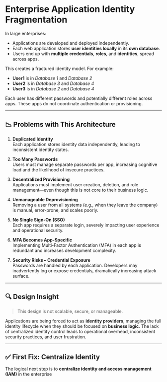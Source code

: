 # Enterprise Application Identity Fragmentation

In large enterprises:

- Applications are developed and deployed independently.
- Each web application stores **user identities locally** in its **own database**.
- Users end up with **multiple credentials**, **roles**, and **identities**, spread across apps.

This creates a fractured identity model. For example:

- **User1** is in *Database 1* and *Database 2*
- **User2** is in *Database 3* and *Database 4*
- **User3** is in *Database 2* and *Database 4*

Each user has different passwords and potentially different roles across apps. These apps do not coordinate authentication or provisioning.

---

## 📉 Problems with This Architecture

1. **Duplicated Identity**  
   Each application stores identity data independently, leading to inconsistent identity states.

2. **Too Many Passwords**  
   Users must manage separate passwords per app, increasing cognitive load and the likelihood of insecure practices.

3. **Decentralized Provisioning**  
   Applications must implement user creation, deletion, and role management—even though this is not core to their business logic.

4. **Unmanageable Deprovisioning**  
   Removing a user from all systems (e.g., when they leave the company) is manual, error-prone, and scales poorly.

5. **No Single Sign-On (SSO)**  
   Each app requires a separate login, severely impacting user experience and operational security.

6. **MFA Becomes App-Specific**  
   Implementing Multi-Factor Authentication (MFA) in each app is redundant and increases development complexity.

7. **Security Risks – Credential Exposure**  
   Passwords are handled by each application. Developers may inadvertently log or expose credentials, dramatically increasing attack surface.

---

## 🔍 Design Insight

> This design is not scalable, secure, or manageable.

Applications are being forced to act as **identity providers**, managing the full identity lifecycle when they should be focused on **business logic**. The lack of centralized identity control leads to operational overhead, inconsistent security practices, and user frustration.

---

## ✅ First Fix: Centralize Identity

The logical next step is to **centralize identity and access management (IAM)** in the enterprise